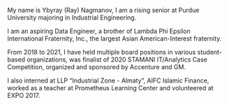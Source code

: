 My name is Ybyray (Ray) Nagmanov, I am a rising senior at Purdue University majoring in Industrial Engineering.

I am an aspiring Data Engineer, a brother of Lambda Phi Epsilon International Fraternity, Inc., the largest Asian American-Interest fraternity.

From 2018 to 2021, I have held multiple board positions in various student-based organizations, was finalist of 2020 STAMANI IT/Analytics Case Competition, organized and sponsored by Accenture and GM.

I also interned at LLP “Industrial Zone - Almaty”, AIFC Islamic Finance, worked as a teacher at Prometheus Learning Center and volunteered at EXPO 2017.
